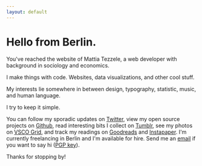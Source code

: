 ```yaml
---
layout: default
---
```


# Hello from Berlin.

You've reached the website of Mattia Tezzele, a web developer with background in sociology and economics.

I make things with code. Websites, data visualizations, and other cool stuff.

My interests lie somewhere in between design, typography, statistic, music, and human language.

I try to keep it simple.

You can follow my sporadic updates on [Twitter](http://twitter.com/mrzool_), view my open source projects on [Github](http://github.com/mrzool), read interesting bits I collect on [Tumblr](http://zoolnotes.tumblr.com), see my photos on [VSCO Grid](https://mrzool.vsco.co/), and track my readings on [Goodreads](http://www.goodreads.com/mrzool) and [Instapaper](https://www.instapaper.com/p/__zool). I'm currently freelancing in Berlin and I'm available for hire. Send me an [email](mailto:info@mrzool.cc) if you want to say hi ([PGP key](https://keybase.io/zool)).

Thanks for stopping by!
